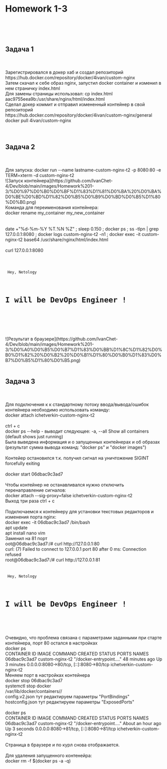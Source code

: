 <h1>Homework 1-3</h1> <br>
<br>
<br>
<h2>Задача 1</h2><br>
<br>
Зарегистрировался в докер хаб и создал репозиторий https://hub.docker.com/repository/docker/4ivan/custom-nginx <br>
Затем скачал к себе образ nginx, запустил docker container и изменил в нем страничку index.html <br>
Для замены страницы использовал: cp index.html aac9755eea9b:/usr/share/nginx/html/index.html<br>
Сделал докер коммит и отправил измененный контейнер в свой репозиторий <br>
https://hub.docker.com/repository/docker/4ivan/custom-nginx/general <br>
docker pull 4ivan/custom-nginx<br>
<br>
<br>
<h2>Задача 2</h2><br>
<br>
Для запуска:  docker run --name lastname-custom-nginx-t2 -p 8080:80 -e TERM=xterm -d custom-nginx-t2<br>
![Запуск контейнера](https://github.com/IvanChet-4/Dev/blob/main/images/Homework%201-3/%D0%97%D0%B0%D0%BF%D1%83%D1%81%D0%BA%20%D0%BA%D0%BE%D0%BD%D1%82%D0%B5%D0%B9%D0%BD%D0%B5%D1%80%D0%B0.png)<br>
Команда для переименования контейнера:<br> 
docker rename my_container my_new_container<br>
<br>
<br>
date +"%d-%m-%Y %T.%N %Z" ; sleep 0.150 ; docker ps ; ss -tlpn | grep 127.0.0.1:8080 ; docker logs custom-nginx-t2 -n1 ; docker exec -it custom-nginx-t2 base64 /usr/share/nginx/html/index.html <br>
<br>
сurl 127.0.0.1:8080<br>
<br>
<code>
<html>
<head> Hey, Netology</head>
<body>
 <h1>I will be DevOps Engineer !</h1>
</body>
</html>
</code>
 <br>
 <br>
![Результат в браузере](https://github.com/IvanChet-4/Dev/blob/main/images/Homework%201-3/%D0%A0%D0%B5%D0%B7%D1%83%D0%BB%D1%8C%D1%82%D0%B0%D1%82%20%D0%B2%20%D0%B1%D1%80%D0%B0%D1%83%D0%B7%D0%B5%D1%80%D0%B5.png)
<br>
<br>
<h2>Задача 3</h2><br>
<br>
Для подключения к к стандартному потоку ввода/вывода/ошибок контейнера необходимо использовать команду: <br>
docker attach ichetverkin-custom-nginx-t2<br>
<br>
ctrl + c<br>
docker ps --help       - выводит следующее:    -a, --all             Show all containers (default shows just running)<br>
Была выведена информация и о запущенных контейнерах и об образах   (результат сумма вывода команд: "docker ps"  и  "docker images")<br>
<br>
Контейер остановился т.к. получил сигнал на уничтожение SIGINT forcefully exiting <br>
<br>
docker start 06dbac9c3ad7<br>
<br>
Чтобы контейнер не останавливался нужно отключить перенаправление сигналов:<br>
docker attach --sig-proxy=false ichetverkin-custom-nginx-t2<br>
Выход три раза ctrl + c<br>
<br>
Подключаемся к контейнеру для установки текстовых редакторов и изменения порта nginx: <br>
docker exec -it 06dbac9c3ad7 /bin/bash<br>
apt update<br>
apt install nano vim<br>
Заменил на 81 порт<br>
oot@06dbac9c3ad7:/# curl http://127.0.0.1:80 <br>
curl: (7) Failed to connect to 127.0.0.1 port 80 after 0 ms: Connection refused<br>
root@06dbac9c3ad7:/#  curl http://127.0.0.1:81<br>
<code>
<html>
<head> Hey, Netology</head>
<body>
 <h1>I will be DevOps Engineer !</h1>
</body>
</html>
</code>
<br>
Очевидно, что проблема связана с параметрами заданными при старте контейнера, порт 80 остался в настройках <br>
docker ps<br>
CONTAINER ID   IMAGE             COMMAND                  CREATED          STATUS         PORTS                                     NAMES <br>
06dbac9c3ad7   custom-nginx-t2   "/docker-entrypoint.…"   48 minutes ago   Up 3 minutes   0.0.0.0:8080->80/tcp, [::]:8080->80/tcp   ichetverkin-custom-nginx-t2
<br>
Меняем порт в настройках контейнера <br>
docker stop 06dbac9c3ad7<br>
systemctl stop docker<br>
/var/lib/docker/containers/<ID>/<br>
config.v2.json тут редактируем параметры "PortBindings"<br>
hostconfig.json тут редактируем параметры "ExposedPorts"<br>
<br>
docker ps<br>
CONTAINER ID   IMAGE             COMMAND                  CREATED             STATUS         PORTS                                     NAMES<br>
06dbac9c3ad7   custom-nginx-t2   "/docker-entrypoint.…"   About an hour ago   Up 3 seconds   0.0.0.0:8080->81/tcp, [::]:8080->81/tcp   ichetverkin-custom-nginx-t2 <br>
<br>
Страница в браузере и по курл снова отображается.<br>
<br>
Для удаления запущенного контенейра:<br>
docker rm -f $(docker ps -a -q)<br>
